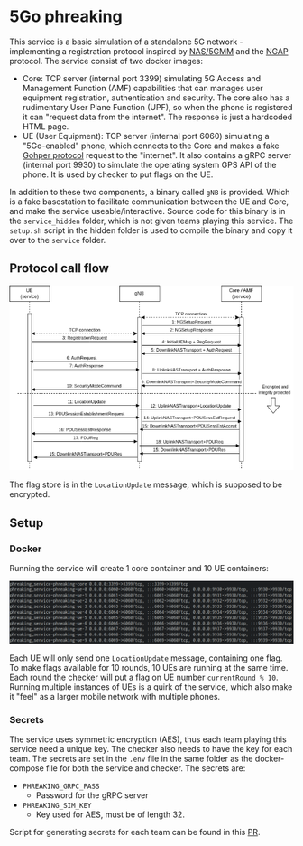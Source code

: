5Go phreaking
====================

This service is a basic simulation of a standalone 5G network - implementing a registration protocol inspired by [NAS/5GMM](https://www.etsi.org/deliver/etsi_ts/124500_124599/124501/17.07.01_60/ts_124501v170701p.pdf) and the [NGAP](https://www.etsi.org/deliver/etsi_ts/138400_138499/138413/16.02.00_60/ts_138413v160200p.pdf) protocol. The service consist of two docker images:

- Core: TCP server (internal port 3399) simulating 5G Access and Management Function (AMF) capabilities that can manages user equipment registration, authentication and security. The core also has a rudimentary User Plane Function (UPF), so when the phone is registered it can "request data from the internet". The response is just a hardcoded HTML page.
- UE (User Equipment): TCP server (internal port 6060) simulating a "5Go-enabled" phone, which connects to the Core and makes a fake [Gohper protocol](https://en.wikipedia.org/wiki/Gopher_(protocol)) request to the "internet". It also contains a gRPC server (internal port 9930) to simulate the operating system GPS API of the phone. It is used by checker to put flags on the UE.

In addition to these two components, a binary called `gNB` is provided. Which is a fake basestation to facilitate communication between the UE and Core, and make the service useable/interactive. Source code for this binary is in the `service_hidden` folder, which is not given teams playing this service. The `setup.sh` script in the hidden folder is used to compile the binary and copy it over to the `service` folder.

## Protocol call flow 

![5G registration](documentation/protocol.png)

The flag store is in the `LocationUpdate` message, which is supposed to be encrypted.

## Setup

### Docker

Running the service will create 1 core container and 10 UE containers:

![Docker setup](documentation/docker.png)

Each UE will only send one `LocationUpdate` message, containing one flag. To make flags available for 10 rounds, 10 UEs are running at the same time. Each round the checker will put a flag on UE number `currentRound % 10`. Running multiple instances of UEs is a quirk of the service, which also make it "feel" as a larger mobile network with multiple phones.

### Secrets

The service uses symmetric encryption (AES), thus each team playing this service need a unique key. The checker also needs to have the key for each team. The secrets are set in the `.env` file in the same folder as the docker-compose file for both the service and checker. The secrets are:

- `PHREAKING_GRPC_PASS`
    - Password for the gRPC server
- `PHREAKING_SIM_KEY`
    - Key used for AES, must be of length 32.

Script for generating secrets for each team can be found in this [PR](https://github.com/enowars/bambictf/pull/55/files).